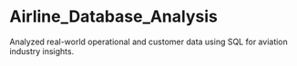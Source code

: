 # Airline_Database_Analysis
Analyzed real-world operational and customer data using SQL for aviation industry insights.
